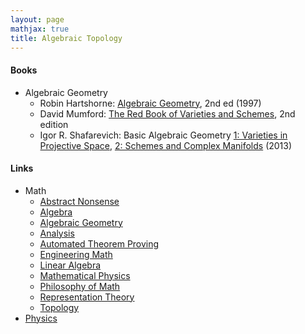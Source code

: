 ```yaml
---
layout: page
mathjax: true
title: Algebraic Topology
---
```


#### Books
* Algebraic Geometry
  * Robin Hartshorne: [Algebraic Geometry](https://www.amazon.com/Algebraic-Geometry-Graduate-Texts-Mathematics/dp/0387902449), 2nd ed (1997)
  * David Mumford: [The Red Book of Varieties and Schemes](https://www.amazon.com/Red-Book-Varieties-Schemes-Mathematics/dp/354063293X), 2nd edition
  * Igor R. Shafarevich: Basic Algebraic Geometry [1: Varieties in Projective Space](https://www.amazon.com/Basic-Algebraic-Geometry-Varieties-Projective/dp/364242726X/), [2: Schemes and Complex Manifolds](https://www.amazon.com/Basic-Algebraic-Geometry-Schemes-Manifolds/dp/366251401X) (2013)

#### Links
* Math
  * [Abstract Nonsense](math/abstract_nonsense.md)
  * [Algebra](math/algebra.md)
  * [Algebraic Geometry](math/algebraic_geometry.md)
  * [Analysis](math/analysis.md)
  * [Automated Theorem Proving](math/automated_theorem_proving.md)
  * [Engineering Math](math/engineering_math.md)
  * [Linear Algebra](math/linear_algebra.md)
  * [Mathematical Physics](mathematical_physics.md)
  * [Philosophy of Math](/math/philosophy_of_math.md)
  * [Representation Theory](math/representation_theory.md)
  * [Topology](math/topology.md)
* [Physics](physics.md)


